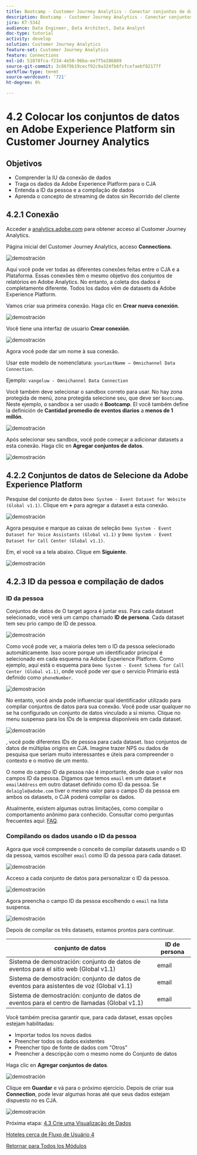 ```yaml
---
title: Bootcamp - Customer Journey Analytics - Conectar conjuntos de datos de Adobe Experience Platform en Customer Journey Analytics - Brasil
description: Bootcamp - Customer Journey Analytics - Conectar conjuntos de datos de Adobe Experience Platform en Customer Journey Analytics - Brasil
jira: KT-5342
audience: Data Engineer, Data Architect, Data Analyst
doc-type: tutorial
activity: develop
solution: Customer Journey Analytics
feature-set: Customer Journey Analytics
feature: Connections
exl-id: 51078fca-f234-4e50-96ba-ee7f5e286869
source-git-commit: 3c86f9b19cecf92c9a324fb6fcfcefaebf82177f
workflow-type: tm+mt
source-wordcount: '721'
ht-degree: 0%

---
```


# 4.2 Colocar los conjuntos de datos en Adobe Experience Platform sin Customer Journey Analytics

## Objetivos

- Comprender la IU da conexão de dados
- Traga os dados da Adobe Experience Platform para o CJA
- Entenda a ID da pessoa e a compilação de dados
- Aprenda o concepto de streaming de datos sin Recorrido del cliente

## 4.2.1 Conexão

Acceder a [analytics.adobe.com](https://analytics.adobe.com) para obtener acceso al Customer Journey Analytics.

Página inicial del Customer Journey Analytics, acceso **Connections**.

![demostración](./images/cja2.png)

Aquí você pode ver todas as diferentes conexões feitas entre o CJA e a Plataforma. Essas conexões têm o mesmo objetivo dos conjuntos de relatórios en Adobe Analytics. No entanto, a coleta dos dados é completamente diferente. Todos los dados vêm de datasets da Adobe Experience Platform.

Vamos criar sua primeira conexão. Haga clic en **Crear nueva conexión**.

![demostración](./images/cja4.png)

Você tiene una interfaz de usuario **Crear conexión**.

![demostración](./images/cja5.png)

Agora você pode dar um nome à sua conexão.

Usar este modelo de nomenclatura: `yourLastName – Omnichannel Data Connection`.

Ejemplo: `vangeluw - Omnichannel Data Connection`

Você também deve selecionar o sandbox correto para usar. No hay zona protegida de menú, zona protegida selecione seu, que deve ser `Bootcamp`. Neste ejemplo, o sandbox a ser usado é **Bootcamp**. El você também define la definición de **Cantidad promedio de eventos diarios** a **menos de 1 millón**.

![demostración](./images/cjasb.png)

Após selecionar seu sandbox, você pode começar a adicionar datasets a esta conexão. Haga clic en **Agregar conjuntos de datos**.

![demostración](./images/cjasb1.png)

## 4.2.2 Conjuntos de datos de Selecione da Adobe Experience Platform

Pesquise del conjunto de datos `Demo System - Event Dataset for Website (Global v1.1)`. Clique em **+** para agregar a dataset a esta conexão.

![demostración](./images/cja7.png)

Agora pesquise e marque as caixas de seleção `Demo System - Event Dataset for Voice Assistants (Global v1.1)` y `Demo System - Event Dataset for Call Center (Global v1.1)`.

Em, el você va a tela abaixo. Clique em **Siguiente**.

![demostración](./images/cja9.png)

## 4.2.3 ID da pessoa e compilação de dados

### ID da pessoa

Conjuntos de datos de O target agora é juntar ess. Para cada dataset selecionado, você verá um campo chamado **ID de persona**. Cada dataset tem seu prio campo de ID de pessoa.

![demostración](./images/cja11.png)

Como você pode ver, a maioria deles tem o ID da pessoa selecionado automáticamente. Isso ocore porque um identificador principal é selecionado em cada esquema na Adobe Experience Platform. Como ejemplo, aquí está o esquema para `Demo System - Event Schema for Call Center (Global v1.1)`, onde você pode ver que o servicio Primário está definido como `phoneNumber`.

![demostración](./images/cja13.png)

No entanto, você ainda pode influenciar qual identificador utilizado para compilar conjuntos de datos para sua conexão. Você pode usar qualquer no se ha configurado un conjunto de datos vinculado a sí mismo. Clique no menu suspenso para los IDs de la empresa disponíveis em cada dataset.

![demostración](./images/cja14.png)

, você pode diferentes IDs de pessoa para cada dataset. Isso conjuntos de datos de múltiplas origins en CJA. Imagine trazer NPS ou dados de pesquisa que seriam muito interessantes e úteis para compreender o contexto e o motivo de um mento.

O nome do campo ID da pessoa não é importante, desde que o valor nos campos ID da pessoa. Digamos que temos `email` em um dataset e `emailAddress` em outro dataset definido como ID da pessoa. Se `delaigle@adobe.com` tiver o mesmo valor para o campo ID da pessoa em ambos os datasets, o CJA poderá compilar os dados.

Atualmente, existem algumas outras limitações, como compilar o comportamento anônimo para conhecido. Consultar como perguntas frecuentes aquí: [FAQ](https://experienceleague.adobe.com/docs/analytics-platform/using/cja-overview/cja-faq.html).


### Compilando os dados usando o ID da pessoa

Agora que você compreende o conceito de compilar datasets usando o ID da pessoa, vamos escolher `email` como ID da pessoa para cada dataset.

![demostración](./images/cja15.png)

Acceso a cada conjunto de datos para personalizar o ID da pessoa.

![demostración](./images/cja12a.png)

Agora preencha o campo ID da pessoa escolhendo o `email` na lista suspensa.

![demostración](./images/cja17.png)

Depois de compilar os três datasets, estamos prontos para continuar.

| conjunto de datos | ID de persona |
| ----------------- |-------------| 
| Sistema de demostración: conjunto de datos de eventos para el sitio web (Global v1.1) | email |
| Sistema de demostración: conjunto de datos de eventos para asistentes de voz (Global v1.1) | email |
| Sistema de demostración: conjunto de datos de eventos para el centro de llamadas (Global v1.1) | email |

Você também precisa garantir que, para cada dataset, essas opções estejam habilitadas:

- Importar todos los novos dados
- Preencher todos os dados existentes
- Preencher tipo de fonte de dados com &quot;Otros&quot;
- Preencher a descripção com o mesmo nome do Conjunto de datos

Haga clic en **Agregar conjuntos de datos**.

![demostración](./images/cja16.png)

Clique em **Guardar** e vá para o próximo ejercicio. Depois de criar sua **Connection**, pode levar algumas horas até que seus dados estejam dispuesto no es CJA.

![demostración](./images/cja20.png)

Próxima etapa: [4.3 Crie uma Visualização de Dados](./ex3.md)

[Hoteles cerca de Fluxo de Usuário 4](./uc4.md)

[Retornar para Todos los Módulos](./../../overview.md)
